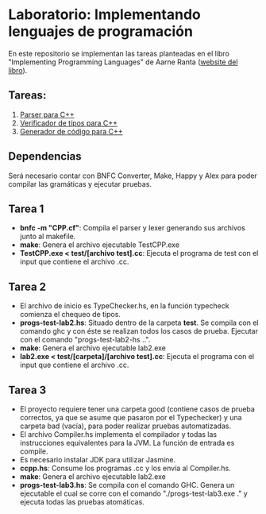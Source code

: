 # Laboratorio: Implementando lenguajes de programación

En este repositorio se implementan las tareas planteadas en el libro "Implementing Programming Languages" de Aarne Ranta ([website del libro](https://www.grammaticalframework.org/ipl-book)).

## Tareas:
1. [Parser para C++](https://www.grammaticalframework.org/ipl-book/assignments/assignment1/assignment1.html)
2. [Verificador de típos para C++](https://www.grammaticalframework.org/ipl-book/assignments/assignment2/assignment2.html)
3. [Generador de código para C++](https://www.grammaticalframework.org/ipl-book/assignments/assignment4/assignment4.html)

## Dependencias

Será necesario contar con BNFC Converter, Make, Happy y Alex para poder compilar las gramáticas y ejecutar pruebas.

## Tarea 1

* __bnfc -m "CPP.cf"__: Compila el parser y lexer generando sus archivos junto al makefile.
* __make__: Genera el archivo ejecutable TestCPP.exe
* __TestCPP.exe < test/[archivo test].cc__: Ejecuta el programa de test con el input que contiene el archivo .cc.

## Tarea 2

* El archivo de inicio es TypeChecker.hs, en la función typecheck comienza el chequeo de tipos.
* __progs-test-lab2.hs__: Situado dentro de la carpeta __test__. Se compila con el comando ghc y con éste se realizan todos los casos de prueba. Ejecutar con el comando "progs-test-lab2-hs ..".
* __make__: Genera el archivo ejecutable lab2.exe
* __lab2.exe < test/[carpeta]/[archivo test].cc__: Ejecuta el programa con el input que contiene el archivo .cc.

## Tarea 3

* El proyecto requiere tener una carpeta good (contiene casos de prueba correctos, ya que se asume que pasaron por el Typechecker) y una carpeta bad (vacía), para poder realizar pruebas automatizadas.
* El archivo Compiler.hs implementa el compilador y todas las instrucciones equivalentes para la JVM. La función de entrada es compile.
* Es necesario instalar JDK para utilizar Jasmine.
* __ccpp.hs__: Consume los programas .cc y los envía al Compiler.hs.
* __make__: Genera el archivo ejecutable lab2.exe
* __progs-test-lab3.hs__: Se compila con el comando GHC. Genera un ejecutable el cual se corre con el comando "./progs-test-lab3.exe ." y ejecuta todas las pruebas atomáticas.
